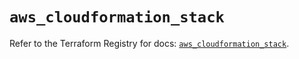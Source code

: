 # `aws_cloudformation_stack`

Refer to the Terraform Registry for docs: [`aws_cloudformation_stack`](https://registry.terraform.io/providers/hashicorp/aws/5.85.0/docs/resources/cloudformation_stack).
